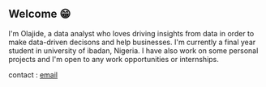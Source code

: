 ##  Welcome 😁

I'm Olajide, a data analyst who loves driving insights from data in order to make data-driven decisons and help businesses. I'm currently a final year student in university of ibadan, Nigeria. I have also work on some personal projects and I'm open to any work opportunities or internships.

contact : [email](samuelolajide777@gmail.com)

